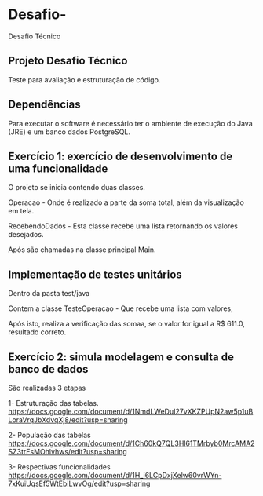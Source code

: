 # Desafio-
Desafio Técnico 


Projeto Desafio Técnico 
-----------------------------------------------------------------------------------------------------------
Teste para avaliação e estruturação de código.



Dependências
-----------------------------------------------------------------------------------------------------------
Para executar o software é necessário ter o ambiente de execução do Java (JRE) e um banco dados PostgreSQL.



Exercício 1: exercício de desenvolvimento de uma funcionalidade
-----------------------------------------------------------------------------------------------------------
O projeto se inicia contendo duas classes.

Operacao - Onde é realizado a parte da soma total, além da visualização em tela.

RecebendoDados - Esta classe recebe uma lista retornando os valores desejados.

Após são chamadas na classe principal Main.



Implementação de testes unitários
-----------------------------------------------------------------------------------------------------------
Dentro da pasta test/java

Contem a classe TesteOperacao - Que recebe uma lista com valores,

Após isto, realiza a verificação das somaa, se o valor for igual a R$ 611.0, resultado correto.



Exercício 2: simula modelagem e consulta de banco de dados
-----------------------------------------------------------------------------------------------------------
São realizadas 3 etapas

1- Estruturação das tabelas.
https://docs.google.com/document/d/1NmdLWeDuI27vXKZPUpN2aw5p1uBLoraVrqJbXdvqXj8/edit?usp=sharing

2- População das tabelas
https://docs.google.com/document/d/1Ch60kQ7QL3Hl61TMrbyb0MrcAMA2SZ3trFsMOhlvhws/edit?usp=sharing

3- Respectivas funcionalidades 
https://docs.google.com/document/d/1H_i6LCpDxjXelw60vrWYn-7xKuiUqsEf5WtEbiLwvOg/edit?usp=sharing
